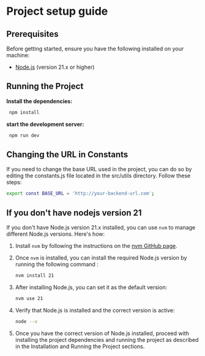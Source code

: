 # Project setup guide

## Prerequisites

Before getting started, ensure you have the following installed on your machine:

- [Node.js](https://nodejs.org/) (version 21.x or higher)

## Running the Project

**Install the dependencies:**

```bash
 npm install
```

**start the development server:**

```bash
 npm run dev
```

## Changing the URL in Constants

If you need to change the base URL used in the project, you can do so by editing the constants.js file located in the src/utils directory. Follow these steps:

```bash
export const BASE_URL = 'http://your-backend-url.com';

```

## If you don't have nodejs version 21

If you don't have Node.js version 21.x installed, you can use `nvm` to manage different Node.js versions. Here's how:

1. Install `nvm` by following the instructions on the [nvm GitHub page](https://github.com/coreybutler/nvm-windows).

2. Once `nvm` is installed, you can install the required Node.js version by running the following command :

   ```bash
   nvm install 21
   ```

3. After installing Node.js, you can set it as the default version:

   ```bash
   nvm use 21
   ```

4. Verify that Node.js is installed and the correct version is active:

   ```bash
   node --v
   ```

5. Once you have the correct version of Node.js installed, proceed with installing the project dependencies and running the project as described in the Installation and Running the Project sections.
